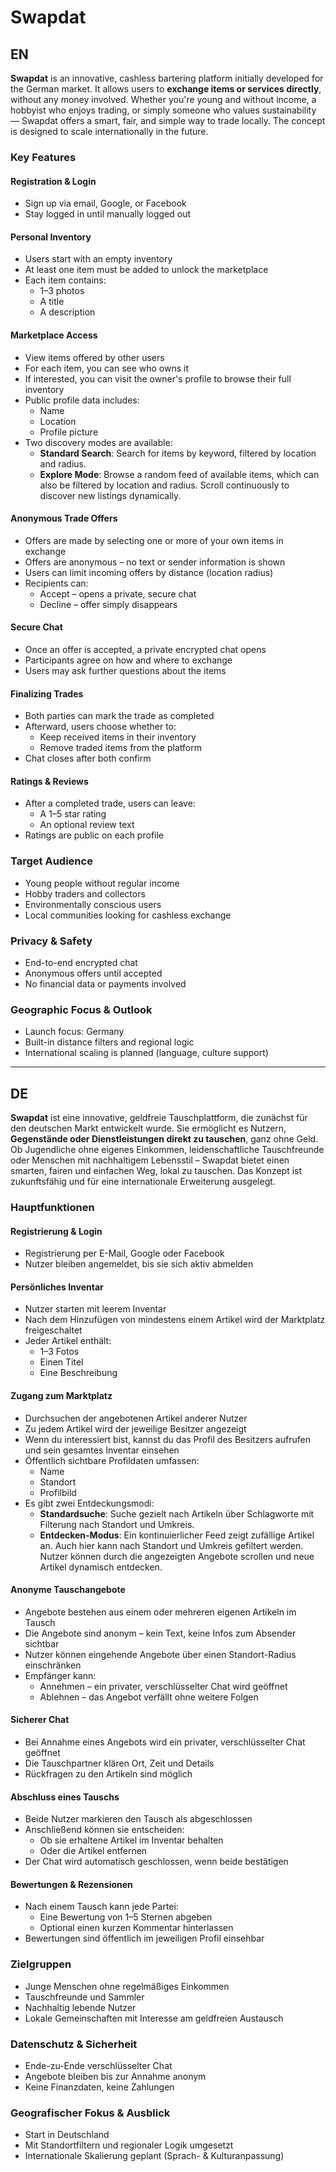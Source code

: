 # Swapdat

## EN

**Swapdat** is an innovative, cashless bartering platform initially developed for the German market. It allows users to **exchange items or services directly**, without any money involved. Whether you're young and without income, a hobbyist who enjoys trading, or simply someone who values sustainability — Swapdat offers a smart, fair, and simple way to trade locally. The concept is designed to scale internationally in the future.

### Key Features

#### Registration & Login

- Sign up via email, Google, or Facebook
- Stay logged in until manually logged out

#### Personal Inventory

- Users start with an empty inventory
- At least one item must be added to unlock the marketplace
- Each item contains:
  - 1–3 photos
  - A title
  - A description

#### Marketplace Access

- View items offered by other users
- For each item, you can see who owns it
- If interested, you can visit the owner's profile to browse their full inventory
- Public profile data includes:
  - Name
  - Location
  - Profile picture
- Two discovery modes are available:
  - **Standard Search**: Search for items by keyword, filtered by location and radius.
  - **Explore Mode**: Browse a random feed of available items, which can also be filtered by location and radius. Scroll continuously to discover new listings dynamically.

#### Anonymous Trade Offers

- Offers are made by selecting one or more of your own items in exchange
- Offers are anonymous – no text or sender information is shown
- Users can limit incoming offers by distance (location radius)
- Recipients can:
  - Accept – opens a private, secure chat
  - Decline – offer simply disappears

#### Secure Chat

- Once an offer is accepted, a private encrypted chat opens
- Participants agree on how and where to exchange
- Users may ask further questions about the items

#### Finalizing Trades

- Both parties can mark the trade as completed
- Afterward, users choose whether to:
  - Keep received items in their inventory
  - Remove traded items from the platform
- Chat closes after both confirm

#### Ratings & Reviews

- After a completed trade, users can leave:
  - A 1–5 star rating
  - An optional review text
- Ratings are public on each profile

### Target Audience

- Young people without regular income
- Hobby traders and collectors
- Environmentally conscious users
- Local communities looking for cashless exchange

### Privacy & Safety

- End-to-end encrypted chat
- Anonymous offers until accepted
- No financial data or payments involved

### Geographic Focus & Outlook

- Launch focus: Germany
- Built-in distance filters and regional logic
- International scaling is planned (language, culture support)

---

## DE

**Swapdat** ist eine innovative, geldfreie Tauschplattform, die zunächst für den deutschen Markt entwickelt wurde. Sie ermöglicht es Nutzern, **Gegenstände oder Dienstleistungen direkt zu tauschen**, ganz ohne Geld. Ob Jugendliche ohne eigenes Einkommen, leidenschaftliche Tauschfreunde oder Menschen mit nachhaltigem Lebensstil – Swapdat bietet einen smarten, fairen und einfachen Weg, lokal zu tauschen. Das Konzept ist zukunftsfähig und für eine internationale Erweiterung ausgelegt.

### Hauptfunktionen

#### Registrierung & Login

- Registrierung per E-Mail, Google oder Facebook
- Nutzer bleiben angemeldet, bis sie sich aktiv abmelden

#### Persönliches Inventar

- Nutzer starten mit leerem Inventar
- Nach dem Hinzufügen von mindestens einem Artikel wird der Marktplatz freigeschaltet
- Jeder Artikel enthält:
  - 1–3 Fotos
  - Einen Titel
  - Eine Beschreibung

#### Zugang zum Marktplatz

- Durchsuchen der angebotenen Artikel anderer Nutzer
- Zu jedem Artikel wird der jeweilige Besitzer angezeigt
- Wenn du interessiert bist, kannst du das Profil des Besitzers aufrufen und sein gesamtes Inventar einsehen
- Öffentlich sichtbare Profildaten umfassen:
  - Name
  - Standort
  - Profilbild
- Es gibt zwei Entdeckungsmodi:
  - **Standardsuche**: Suche gezielt nach Artikeln über Schlagworte mit Filterung nach Standort und Umkreis.
  - **Entdecken-Modus**: Ein kontinuierlicher Feed zeigt zufällige Artikel an. Auch hier kann nach Standort und Umkreis gefiltert werden. Nutzer können durch die angezeigten Angebote scrollen und neue Artikel dynamisch entdecken.

#### Anonyme Tauschangebote

- Angebote bestehen aus einem oder mehreren eigenen Artikeln im Tausch
- Die Angebote sind anonym – kein Text, keine Infos zum Absender sichtbar
- Nutzer können eingehende Angebote über einen Standort-Radius einschränken
- Empfänger kann:
  - Annehmen – ein privater, verschlüsselter Chat wird geöffnet
  - Ablehnen – das Angebot verfällt ohne weitere Folgen

#### Sicherer Chat

- Bei Annahme eines Angebots wird ein privater, verschlüsselter Chat geöffnet
- Die Tauschpartner klären Ort, Zeit und Details
- Rückfragen zu den Artikeln sind möglich

#### Abschluss eines Tauschs

- Beide Nutzer markieren den Tausch als abgeschlossen
- Anschließend können sie entscheiden:
  - Ob sie erhaltene Artikel im Inventar behalten
  - Oder die Artikel entfernen
- Der Chat wird automatisch geschlossen, wenn beide bestätigen

#### Bewertungen & Rezensionen

- Nach einem Tausch kann jede Partei:
  - Eine Bewertung von 1–5 Sternen abgeben
  - Optional einen kurzen Kommentar hinterlassen
- Bewertungen sind öffentlich im jeweiligen Profil einsehbar

### Zielgruppen

- Junge Menschen ohne regelmäßiges Einkommen
- Tauschfreunde und Sammler
- Nachhaltig lebende Nutzer
- Lokale Gemeinschaften mit Interesse am geldfreien Austausch

### Datenschutz & Sicherheit

- Ende-zu-Ende verschlüsselter Chat
- Angebote bleiben bis zur Annahme anonym
- Keine Finanzdaten, keine Zahlungen

### Geografischer Fokus & Ausblick

- Start in Deutschland
- Mit Standortfiltern und regionaler Logik umgesetzt
- Internationale Skalierung geplant (Sprach- & Kulturanpassung)
